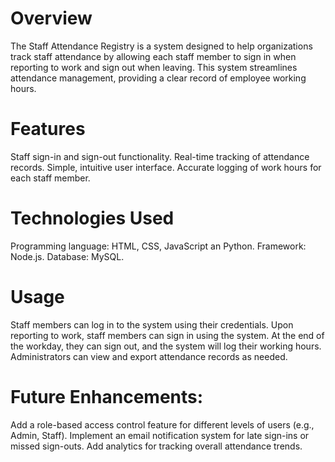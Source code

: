 
# **Overview**
The Staff Attendance Registry is a system designed to help organizations track staff attendance by allowing each staff member to sign in when reporting to work and sign out when leaving. This system streamlines attendance management, providing a clear record of employee working hours.

# **Features**
Staff sign-in and sign-out functionality.
Real-time tracking of attendance records.
Simple, intuitive user interface.
Accurate logging of work hours for each staff member.

# **Technologies Used**
Programming language: HTML, CSS, JavaScript an Python.
Framework: Node.js.
Database: MySQL.

# **Usage**
Staff members can log in to the system using their credentials.
Upon reporting to work, staff members can sign in using the system.
At the end of the workday, they can sign out, and the system will log their working hours.
Administrators can view and export attendance records as needed.

# **Future Enhancements**:
Add a role-based access control feature for different levels of users (e.g., Admin, Staff).
Implement an email notification system for late sign-ins or missed sign-outs.
Add analytics for tracking overall attendance trends.